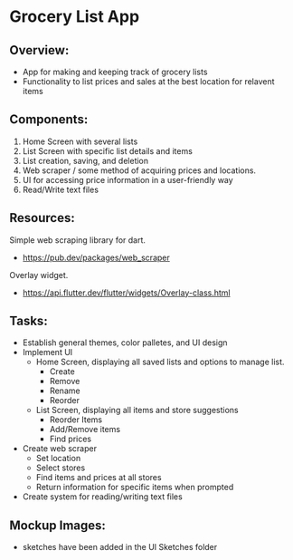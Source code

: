 # Grocery List App
## Overview: 
- App for making and keeping track of grocery lists 
- Functionality to list prices and sales at the best location for relavent items
## Components:
1. Home Screen with several lists 
2. List Screen with specific list details and items
3. List creation, saving, and deletion 
4. Web scraper / some method of acquiring prices and locations. 
5. UI for accessing price information in a user-friendly way
6. Read/Write text files
## Resources: 
Simple web scraping library for dart. 
- https://pub.dev/packages/web_scraper

Overlay widget.
- https://api.flutter.dev/flutter/widgets/Overlay-class.html 
## Tasks: 
- Establish general themes, color palletes, and UI design 
- Implement UI
  - Home Screen, displaying all saved lists and options to manage list. 
    - Create
    - Remove
    - Rename
    - Reorder
  - List Screen, displaying all items and store suggestions 
    - Reorder Items 
    - Add/Remove items 
    - Find prices 
- Create web scraper 
  -  Set location 
  -  Select stores
  -  Find items and prices at all stores 
  -  Return information for specific items when prompted
-  Create system for reading/writing text files
## Mockup Images: 
  - sketches have been added in the UI Sketches folder
